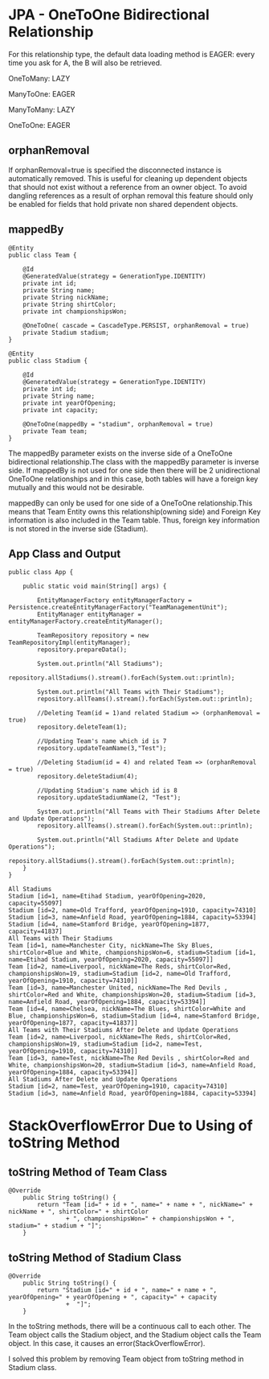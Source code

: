 # JPA - OneToOne Bidirectional Relationship

For this relationship type, the default data loading method is EAGER: every time you ask for A, the B will also be retrieved.

OneToMany: LAZY

ManyToOne: EAGER

ManyToMany: LAZY

OneToOne: EAGER

## orphanRemoval
If orphanRemoval=true is specified the disconnected  instance is automatically removed. This is useful for cleaning up dependent objects that should not exist without a reference from an owner object.
To avoid dangling references as a result of orphan removal this feature should only be enabled for fields that hold private non shared dependent objects.

## mappedBy
```
@Entity
public class Team {

	@Id
	@GeneratedValue(strategy = GenerationType.IDENTITY)
	private int id;
	private String name;
	private String nickName;
	private String shirtColor;
	private int championshipsWon;
	
	@OneToOne( cascade = CascadeType.PERSIST, orphanRemoval = true)
	private Stadium stadium;
}
```
```
@Entity
public class Stadium {

	@Id
	@GeneratedValue(strategy = GenerationType.IDENTITY)
	private int id;
	private String name;
	private int yearOfOpening;
	private int capacity;
	
	@OneToOne(mappedBy = "stadium", orphanRemoval = true)
	private Team team; 
}
```

The mappedBy parameter exists on the inverse side of a OneToOne bidirectional relationship.The class with the mappedBy parameter is inverse side.
If mappedBy is not used for one side then there will be 2 unidirectional OneToOne relationships and in this case, both tables will have a foreign key mutually and this would not be desirable.

mappedBy can only be used for one side of a OneToOne relationship.This means that Team Entity owns this relationship(owning side) and Foreign Key information is also included in the Team table. Thus, foreign key information is not stored in the inverse side (Stadium).

## App Class and Output
```
public class App {

	public static void main(String[] args) {
		
		EntityManagerFactory entityManagerFactory = Persistence.createEntityManagerFactory("TeamManagementUnit");
		EntityManager entityManager = entityManagerFactory.createEntityManager();
		
		TeamRepository repository = new TeamRepositoryImpl(entityManager);
		repository.prepareData();
		
		System.out.println("All Stadiums");
		repository.allStadiums().stream().forEach(System.out::println);
		
		System.out.println("All Teams with Their Stadiums");
		repository.allTeams().stream().forEach(System.out::println);
		
		//Deleting Team(id = 1)and related Stadium => (orphanRemoval = true) 
		repository.deleteTeam(1);
		
		//Updating Team's name which id is 7
		repository.updateTeamName(3,"Test");
		
		//Deleting Stadium(id = 4) and related Team => (orphanRemoval = true)
		repository.deleteStadium(4);
		
		//Updating Stadium's name which id is 8
		repository.updateStadiumName(2, "Test");
		
		System.out.println("All Teams with Their Stadiums After Delete and Update Operations");
		repository.allTeams().stream().forEach(System.out::println);
		
		System.out.println("All Stadiums After Delete and Update Operations");
		repository.allStadiums().stream().forEach(System.out::println);
	}
}
```
```
All Stadiums
Stadium [id=1, name=Etihad Stadium, yearOfOpening=2020, capacity=55097]
Stadium [id=2, name=Old Trafford, yearOfOpening=1910, capacity=74310]
Stadium [id=3, name=Anfield Road, yearOfOpening=1884, capacity=53394]
Stadium [id=4, name=Stamford Bridge, yearOfOpening=1877, capacity=41837]
All Teams with Their Stadiums
Team [id=1, name=Manchester City, nickName=The Sky Blues, shirtColor=Blue and White, championshipsWon=6, stadium=Stadium [id=1, name=Etihad Stadium, yearOfOpening=2020, capacity=55097]]
Team [id=2, name=Liverpool, nickName=The Reds, shirtColor=Red, championshipsWon=19, stadium=Stadium [id=2, name=Old Trafford, yearOfOpening=1910, capacity=74310]]
Team [id=3, name=Manchester United, nickName=The Red Devils , shirtColor=Red and White, championshipsWon=20, stadium=Stadium [id=3, name=Anfield Road, yearOfOpening=1884, capacity=53394]]
Team [id=4, name=Chelsea, nickName=The Blues, shirtColor=White and Blue, championshipsWon=6, stadium=Stadium [id=4, name=Stamford Bridge, yearOfOpening=1877, capacity=41837]]
All Teams with Their Stadiums After Delete and Update Operations
Team [id=2, name=Liverpool, nickName=The Reds, shirtColor=Red, championshipsWon=19, stadium=Stadium [id=2, name=Test, yearOfOpening=1910, capacity=74310]]
Team [id=3, name=Test, nickName=The Red Devils , shirtColor=Red and White, championshipsWon=20, stadium=Stadium [id=3, name=Anfield Road, yearOfOpening=1884, capacity=53394]]
All Stadiums After Delete and Update Operations
Stadium [id=2, name=Test, yearOfOpening=1910, capacity=74310]
Stadium [id=3, name=Anfield Road, yearOfOpening=1884, capacity=53394]
```
# StackOverflowError Due to Using of toString Method

## toString Method of Team Class

```
@Override
	public String toString() {
		return "Team [id=" + id + ", name=" + name + ", nickName=" + nickName + ", shirtColor=" + shirtColor
				+ ", championshipsWon=" + championshipsWon + ", stadium=" + stadium + "]";
	}
```

## toString Method of Stadium Class

```
@Override
	public String toString() {
		return "Stadium [id=" + id + ", name=" + name + ", yearOfOpening=" + yearOfOpening + ", capacity=" + capacity
				+  "]";
	}
```

In the toString methods, there will be a continuous call to each other. The Team object calls the Stadium object, and the Stadium object calls the Team object. In this case, it causes an error(StackOverflowError).

I solved this problem by removing Team object from toString method in Stadium class. 
